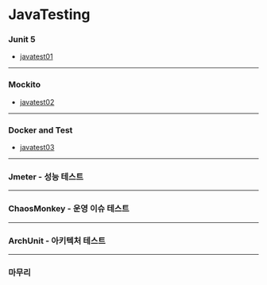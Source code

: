 # JavaTesting
### Junit 5 
 - [javatest01](https://github.com/yhxkit/JavaTesting/blob/master/readme/README_javatest01.md)

***

### Mockito
- [javatest02](https://github.com/yhxkit/JavaTesting/blob/master/readme/README_javatest02.md)

***

### Docker and Test
- [javatest03](https://github.com/yhxkit/JavaTesting/blob/master/readme/README_javatest03.md)


***

### Jmeter - 성능 테스트 

***

### ChaosMonkey - 운영 이슈 테스트

***

### ArchUnit - 아키텍처 테스트 

*** 

### 마무리 